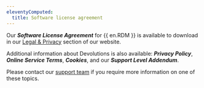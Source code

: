 ```yaml
---
eleventyComputed:
  title: Software license agreement
---
```

Our ***Software License Agreement*** for {{ en.RDM }} is available to download in our [Legal & Privacy](https://devolutions.net/legal/software-license-agreements) section of our website.  

Additional information about Devolutions is also available: ***Privacy Policy***, ***Online Service Terms***, ***Cookies***, and our ***Support Level Addendum***.  

Please contact our [support team](mailto:service@devolutions.net) if you require more information on one of these topics.
